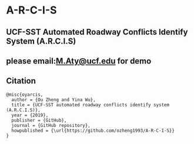 # A-R-C-I-S
## UCF-SST Automated Roadway Conflicts Identify System (A.R.C.I.S)

## please email:M.Aty@ucf.edu for demo

## Citation
    @misc{oyarcis,
      author = {Ou Zheng and Yina Wu},
      title = {UCF-SST automated roadway conflicts identify system (A.R.C.I.S)},
      year = {2019},
      publisher = {GitHub},
      journal = {GitHub repository},
      howpublished = {\url{https://github.com/ozheng1993/A-R-C-I-S}}
    }
